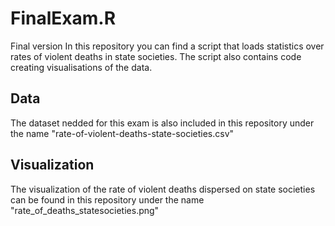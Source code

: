 # FinalExam.R
Final version
In this repository you can find a script that loads statistics over rates of violent deaths in state societies. The script also contains code creating visualisations of the data. <br>
## Data
The dataset nedded for this exam is also included in this repository under the name "rate-of-violent-deaths-state-societies.csv"
## Visualization
The visualization of the rate of violent deaths dispersed on state societies can be found in this repository under the name "rate_of_deaths_statesocieties.png"
